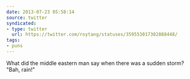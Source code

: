 ```yaml
---
date: 2013-07-23 05:58:14
source: twitter
syndicated:
- type: twitter
  url: https://twitter.com/roytang/statuses/359553017302888448/
tags:
- puns
---
```


What did the middle eastern man say when there was a sudden storm? "Bah, rain!"